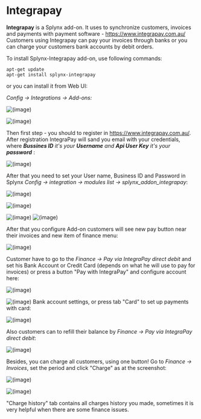 **Integrapay**
============

**Integrapay** is a Splynx add-on. It uses to synchronize customers, invoices and payments with  payment software - https://www.integrapay.com.au/ Customers using Integrapay can pay your invoices through banks or you can charge your customers bank accounts by debit orders.

To install Splynx-Integrapay add-on, use following commands:

```
apt-get update
apt-get install splynx-integrapay
```
or you can install it from Web UI:

*Config → Integrations → Add-ons:*

![(image)](0.png)

![(image)](1.png)

Then first step - you should to register in https://www.integrapay.com.au/.  After registration IntegraPay will sand you email with your credentials, where  _**Bussines ID** it's your **Username** and  **Api User Key** it's your **password**_ :

![(image)](13.png)

After that you need to set your User name, Business ID and Password in Splynx *Config → integration → modules list → splynx_addon_integrapay*:

![(image)](2.png)

![(image)](3.png)

![(image)](4.png)
![(image)](5.png)

After that you configure Add-on customers will see new pay button near their invoices and new item of finance menu:

![(image)](6.png)

Customer have to go to the *Finance → Pay via IntegraPay direct debit* and set his Bank Account or Credit Card (depends on what he will use to pay for invoices) or press a button "Pay with IntegraPay" and configure account here:

![(image)](8.png)

![(image)](9-1.png)
Bank account settings, or press tab "Card" to set up payments with card:

![(image)](9-2.png)

Also customers can to refill their balance by *Finance → Pay via IntegraPay direct debit*:

![(image)](10.png)

Besides, you can charge all customers, using one button! Go to *Finance → Invoices*, set the period and click "Charge" as at the screenshot:

![(image)](11.png)

![(image)](12.png)

"Charge history" tab contains all charges history you made, sometimes it is very helpful when there are some finance issues.
